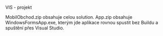 VIS - projekt

MobilObchod.zip obsahuje celou solution.
App.zip obsahuje WindowsFormsApp.exe, kterým jde aplikace rovnou spustit bez Buildu a spuštění přes Visual Studio. 
